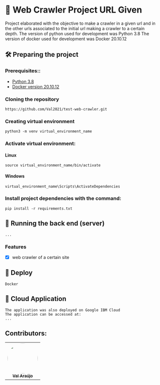 # 🚀 Web Crawler Project URL Given

Project elaborated with the objective to make a crawler in a given url and in the other urls associated to the initial url making a crawler to a certain depth.
The version of python used for development was Python 3.8
The version of docker used for development was Docker 20.10.12

## 🛠 Preparing the project
### Prerequisites::
- [Python 3.8](https://www.python.org/)
- [Docker version 20.10.12](https://www.docker.com/)

### Cloning the repository
    https://github.com/Val2021/test-web-crawler.git

### Creating virtual environment
    python3 -m venv virtual_environment_name

### Activate virtual environment:

#### Linux
    source virtual_environment_name/bin/activate

#### Windows
    virtual_environment_name\Scripts\ActivateDependencies

### Install project dependencies with the command:
    pip install -r requirements.txt


## 🎲 Running the back end (server)
    ...

### Features
- [x] web crawler of a certain site

## 🚀 Deploy
    Docker
 
## 🚀 Cloud Application
    The application was also deployed on Google IBM Cloud
    The application can be accessed at:
    ...

## Contributors:
<table>
  <tr>
    <td align="center">
        <a href="https://github.com/Val2021">
        <img style="border-radius: 50%;" src="https://avatars.githubusercontent.com/u/63678413?v=4" width="100px;" alt=""/>
        <br /><sub><b>Val Araújo</b></sub></a><br />
    </td>
  </tr>
</table>
